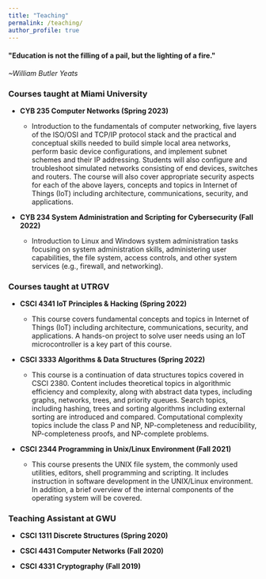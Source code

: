 ```yaml
---
title: "Teaching"
permalink: /teaching/
author_profile: true
---
```

<link href="https://fonts.googleapis.com/css?family=Comfortaa:300,400,700|Righteous" rel="stylesheet">

<h4>"Education is not the filling of a pail, but the lighting of a fire."</h4>
 
 *~William Butler Yeats*
### <i class="fa fa-fw fa-chalkboard-teacher" aria-hidden="true"></i> Courses taught at Miami University

* **CYB 235 Computer Networks (Spring 2023)**
  * Introduction to the fundamentals of computer networking, five layers of the ISO/OSI and TCP/IP protocol stack and the practical and conceptual skills needed to build simple local area networks, perform basic device configurations, and implement subnet schemes and their IP addressing. Students will also configure and troubleshoot simulated networks consisting of end devices, switches and routers. The course will also cover appropriate security aspects for each of the above layers, concepts and topics in Internet of Things (IoT) including architecture, communications, security, and applications. 

* **CYB 234 System Administration and Scripting for Cybersecurity (Fall 2022)**
  * Introduction to Linux and Windows system administration tasks focusing on system administration skills, administering user capabilities, the file system, access controls, and other system services (e.g., firewall, and networking). 


### <i class="fa fa-fw fa-chalkboard-teacher" aria-hidden="true"></i> Courses taught at UTRGV

* **CSCI 4341 IoT Principles & Hacking (Spring 2022)** 
  * This course covers fundamental concepts and topics in Internet of Things  (IoT) including architecture, communications, security, and applications. A hands-on project to solve user needs using an IoT microcontroller is a key part of this course.

* **CSCI 3333 Algorithms & Data Structures (Spring 2022)** 
  * This course is a continuation of data structures topics covered in CSCI 2380. Content includes theoretical topics in algorithmic efficiency and complexity, along with abstract data types, including graphs, networks, trees, and priority queues. Search topics, including hashing, trees and sorting algorithms including external sorting are introduced and compared. Computational complexity topics include the class P and NP, NP-completeness and reducibility, NP-completeness proofs, and NP-complete problems. 
* **CSCI 2344 Programming in Unix/Linux Environment (Fall 2021)** 
  * This course presents the UNIX file system, the commonly used utilities, editors, shell programming and scripting. It includes instruction in software development in the UNIX/Linux environment. In addition, a brief overview of the internal components of the operating system will be covered. 


### <i class="fa fa-fw fa-chalkboard-teacher" aria-hidden="true"></i> Teaching Assistant at GWU
* **CSCI 1311 Discrete Structures (Spring 2020)** 
  
* **CSCI 4431 Computer Networks (Fall 2020)**

* **CSCI 4331 Cryptography (Fall 2019)**


